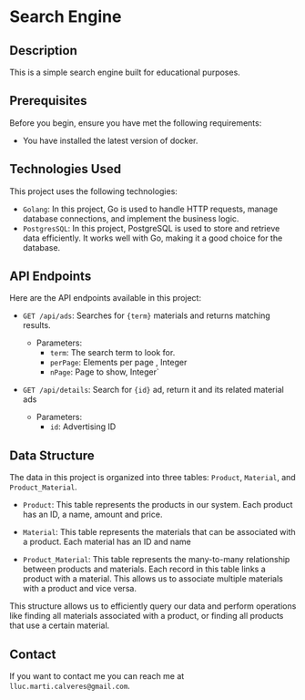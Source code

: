 # Search Engine

## Description
This is a simple search engine built for educational purposes.

## Prerequisites

Before you begin, ensure you have met the following requirements:

* You have installed the latest version of docker.

## Technologies Used

This project uses the following technologies:

* `Golang`: In this project, Go is used to handle HTTP requests, manage database connections, and implement the business logic.
* `PostgresSQL`: In this project, PostgreSQL is used to store and retrieve data efficiently. It works well with Go, making it a good choice for the database.

## API Endpoints

Here are the API endpoints available in this project:

* `GET /api/ads`: Searches for `{term}` materials and returns matching results.
  * Parameters:
    * `term`: The search term to look for.
    * `perPage`: Elements per page , Integer
    * `nPage`: Page to show, Integer`

* `GET /api/details`: Search for `{id}` ad, return it and its related material ads 
  * Parameters:
    * `id`: Advertising ID

## Data Structure

The data in this project is organized into three tables: `Product`, `Material`, and `Product_Material`.

* `Product`: This table represents the products in our system. Each product has an ID, a name, amount and price.

* `Material`: This table represents the materials that can be associated with a product. Each material has an ID and name

* `Product_Material`: This table represents the many-to-many relationship between products and materials. Each record in this table links a product with a material. This allows us to associate multiple materials with a product and vice versa.

This structure allows us to efficiently query our data and perform operations like finding all materials associated with a product, or finding all products that use a certain material.

## Contact

If you want to contact me you can reach me at `lluc.marti.calveres@gmail.com`.